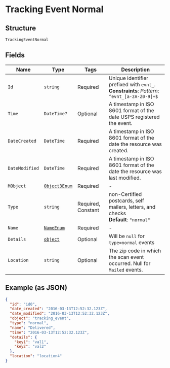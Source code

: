 
# Tracking Event Normal

## Structure

`TrackingEventNormal`

## Fields

| Name | Type | Tags | Description |
|  --- | --- | --- | --- |
| `Id` | `string` | Required | Unique identifier prefixed with `evnt_`.<br>**Constraints**: *Pattern*: `^evnt_[a-zA-Z0-9]+$` |
| `Time` | `DateTime?` | Optional | A timestamp in ISO 8601 format of the date USPS registered the event. |
| `DateCreated` | `DateTime` | Required | A timestamp in ISO 8601 format of the date the resource was created. |
| `DateModified` | `DateTime` | Required | A timestamp in ISO 8601 format of the date the resource was last modified. |
| `MObject` | [`Object3Enum`](../../doc/models/object-3-enum.md) | Required | - |
| `Type` | `string` | Required, Constant | non-Certified postcards, self mailers, letters, and checks<br>**Default**: `"normal"` |
| `Name` | [`NameEnum`](../../doc/models/name-enum.md) | Required | - |
| `Details` | [`object`](../../doc/models/m-object-enum.md) | Optional | Will be `null` for `type=normal` events |
| `Location` | `string` | Optional | The zip code in which the scan event occurred. Null for `Mailed` events. |

## Example (as JSON)

```json
{
  "id": "id0",
  "date_created": "2016-03-13T12:52:32.123Z",
  "date_modified": "2016-03-13T12:52:32.123Z",
  "object": "tracking_event",
  "type": "normal",
  "name": "Delivered",
  "time": "2016-03-13T12:52:32.123Z",
  "details": {
    "key1": "val1",
    "key2": "val2"
  },
  "location": "location4"
}
```

